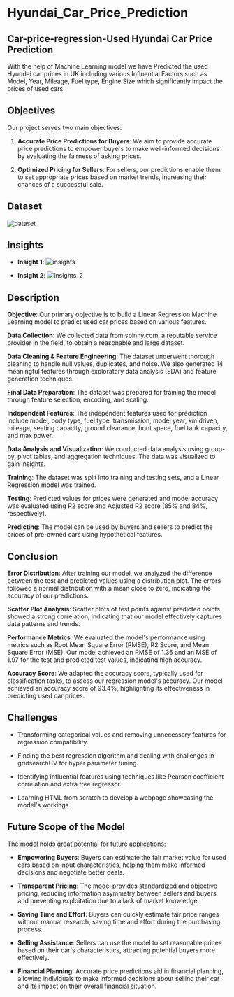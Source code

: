 # Hyundai_Car_Price_Prediction


## Car-price-regression-Used Hyundai Car Price Prediction

With the help of Machine Learning model we have Predicted the used Hyundai car prices in UK including various Influential Factors such as Model, Year, Mileage, Fuel type, Engine Size which significantly impact the prices of used cars

## Objectives

Our project serves two main objectives:

1. **Accurate Price Predictions for Buyers**: We aim to provide accurate price predictions to empower buyers to make well-informed decisions by evaluating the fairness of asking prices.

2. **Optimized Pricing for Sellers**: For sellers, our predictions enable them to set appropriate prices based on market trends, increasing their chances of a successful sale.


## Dataset

![dataset](https://github.com/priyankachaurasiaa/Hyundai_Car_Price_Prediction/assets/134799886/bb0fe2ed-9a27-41c9-8328-46235f085097)


## Insights

- **Insight 1**: ![insights](https://github.com/priyankachaurasiaa/Hyundai_Car_Price_Prediction/assets/134799886/ce5f8237-3608-41f3-bff5-5fdea2e2a675)


- **Insight 2**: ![insights_2](https://github.com/priyankachaurasiaa/Hyundai_Car_Price_Prediction/assets/134799886/73fcdfa5-6a50-4113-9114-4e2d6e30b2a8)


## Description

**Objective**: Our primary objective is to build a Linear Regression Machine Learning model to predict used car prices based on various features.

**Data Collection**: We collected data from spinny.com, a reputable service provider in the field, to obtain a reasonable and large dataset.

**Data Cleaning & Feature Engineering**: The dataset underwent thorough cleaning to handle null values, duplicates, and noise. We also generated 14 meaningful features through exploratory data analysis (EDA) and feature generation techniques.

**Final Data Preparation**: The dataset was prepared for training the model through feature selection, encoding, and scaling.

**Independent Features**: The independent features used for prediction include model, body type, fuel type, transmission, model year, km driven, mileage, seating capacity, ground clearance, boot space, fuel tank capacity, and max power.

**Data Analysis and Visualization**: We conducted data analysis using group-by, pivot tables, and aggregation techniques. The data was visualized to gain insights.

**Training**: The dataset was split into training and testing sets, and a Linear Regression model was trained.

**Testing**: Predicted values for prices were generated and model accuracy was evaluated using R2 score and Adjusted R2 score (85% and 84%, respectively).

**Predicting**: The model can be used by buyers and sellers to predict the prices of pre-owned cars using hypothetical features.

## Conclusion

**Error Distribution**: After training our model, we analyzed the difference between the test and predicted values using a distribution plot. The errors followed a normal distribution with a mean close to zero, indicating the accuracy of our predictions.

**Scatter Plot Analysis**: Scatter plots of test points against predicted points showed a strong correlation, indicating that our model effectively captures data patterns and trends.

**Performance Metrics**: We evaluated the model's performance using metrics such as Root Mean Square Error (RMSE), R2 Score, and Mean Square Error (MSE). Our model achieved an RMSE of 1.36 and an MSE of 1.97 for the test and predicted test values, indicating high accuracy.

**Accuracy Score**: We adapted the accuracy score, typically used for classification tasks, to assess our regression model's accuracy. Our model achieved an accuracy score of 93.4%, highlighting its effectiveness in predicting used car prices.

## Challenges

- Transforming categorical values and removing unnecessary features for regression compatibility.

- Finding the best regression algorithm and dealing with challenges in gridsearchCV for hyper parameter tuning.

- Identifying influential features using techniques like Pearson coefficient correlation and extra tree regressor.

- Learning HTML from scratch to develop a webpage showcasing the model's workings.

## Future Scope of the Model

The model holds great potential for future applications:

- **Empowering Buyers**: Buyers can estimate the fair market value for used cars based on input characteristics, helping them make informed decisions and negotiate better deals.

- **Transparent Pricing**: The model provides standardized and objective pricing, reducing information asymmetry between sellers and buyers and preventing exploitation due to a lack of market knowledge.

- **Saving Time and Effort**: Buyers can quickly estimate fair price ranges without manual research, saving time and effort during the purchasing process.

- **Selling Assistance**: Sellers can use the model to set reasonable prices based on their car's characteristics, attracting potential buyers more effectively.

- **Financial Planning**: Accurate price predictions aid in financial planning, allowing individuals to make informed decisions about selling their car and its impact on their overall financial situation.
